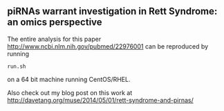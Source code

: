 piRNAs warrant investigation in Rett Syndrome: an omics perspective
----------------

The entire analysis for this paper <http://www.ncbi.nlm.nih.gov/pubmed/22976001> can be reproduced by running

`run.sh`

on a 64 bit machine running CentOS/RHEL.

Also check out my blog post on this work at <http://davetang.org/muse/2014/05/01/rett-syndrome-and-pirnas/>
